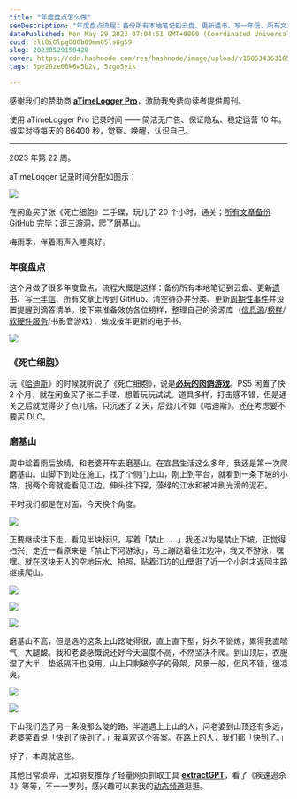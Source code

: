 ```yaml
---
title: "年度盘点怎么做"
seoDescription: "年度盘点流程：备份所有本地笔记到云盘、更新遗书、写一年信、所有文章上传到 GitHub、清空待办并分类、更新周期性事件并设置提醒到滴答清单。"
datePublished: Mon May 29 2023 07:04:51 GMT+0000 (Coordinated Universal Time)
cuid: cli8i8lpg000b09mm05ls6g59
slug: 20230529150428
cover: https://cdn.hashnode.com/res/hashnode/image/upload/v1685343631652/a74f4d4c-2d05-4655-97ba-aec9b46184a3.jpeg
tags: 5pe26ze06k6w5b2v, 5zgo5yik

---
```


感谢我们的赞助商 [**aTimeLogger Pro**](https://atimelogger.pro/)，激励我免费向读者提供周刊。

使用 aTimeLogger Pro 记录时间 —— 简洁无广告、保证隐私、稳定运营 10 年。诚实对待每天的 86400 秒，觉察、唤醒，认识自己。

---

2023 年第 22 周。

aTimeLogger 记录时间分配如图示：

![](https://cdn.hashnode.com/res/hashnode/image/upload/v1685343637878/483113e2-21f1-4f80-a6a4-95289f2532bd.jpeg)

在闲鱼买了张《死亡细胞》二手碟，玩儿了 20 个小时，通关；[所有文章备份 GitHub 完毕](http://mp.weixin.qq.com/s?__biz=MzI3MzU5MDA1OQ==&mid=2247487719&idx=1&sn=ceee05b787f4126055d8d97b78442bcb&chksm=eb21a2a3dc562bb5a319baa23c861ad3fc583aa76200403b5c8d694c4703f6fa689f93b571a4&scene=21#wechat_redirect)；逛三游洞，爬了磨基山。

梅雨季，伴着雨声入睡真好。

### **年度盘点**

这个月做了很多年度盘点，流程大概是这样：备份所有本地笔记到云盘、更新[遗书](https://mp.weixin.qq.com/s?__biz=MzI5NDY2MTE1Nw==&mid=2247487249&idx=1&sn=ff23d7bef29f8fd1c806ca3b5487a381&scene=21#wechat_redirect)、写[一年信](http://mp.weixin.qq.com/s?__biz=MzI3MzU5MDA1OQ==&mid=2247486391&idx=1&sn=4689a4223acf2f33eb151f07a1aac281&chksm=eb21b9f3dc5630e5c6344c91cef8703cb3b8c6a6d1464517c8254272dfcec6580c2918be1341&scene=21#wechat_redirect)、所有文章上传到 GitHub、清空待办并分类、更新[周期性事件](http://mp.weixin.qq.com/s?__biz=MzI3MzU5MDA1OQ==&mid=2247487702&idx=1&sn=302b48087aa484fcfe9412f3fc3785cf&chksm=eb21a292dc562b846924e5c612ff1df6b95569c065911b8a549df5227981822cf766d2f97b51&scene=21#wechat_redirect)并设置提醒到滴答清单。接下来准备效仿各位榜样，整理自己的资源库（[信息源](http://mp.weixin.qq.com/s?__biz=MzI3MzU5MDA1OQ==&mid=2247486802&idx=1&sn=746dbd26ac70f4e419bc76b789cdfab9&chksm=eb21bf16dc563600375b61cd1239033f352b3c3bc4e4d975de53e23581a2cd7aad9c38069feb&scene=21#wechat_redirect)/[榜样](http://mp.weixin.qq.com/s?__biz=MzI3MzU5MDA1OQ==&mid=2247487433&idx=1&sn=7fcbb62612e1570fdd8b21f835d91d12&chksm=eb21bd8ddc56349bdea3700c9e331cc56bcc26acd8993d6b5ed5b34e00655c7af655ce6f4544&scene=21#wechat_redirect)/[软硬件服务](http://mp.weixin.qq.com/s?__biz=MzI3MzU5MDA1OQ==&mid=2247487438&idx=1&sn=157a93970a6ecaca3a3fb373d036f27e&chksm=eb21bd8adc56349c89e7db7ef618a7f7e82469d725d2c03232b6d8a6f9d12fca9fbd2e94bd24&scene=21#wechat_redirect)/书影音游戏），做成按年更新的电子书。

![](https://cdn.hashnode.com/res/hashnode/image/upload/v1685343646704/6147c60a-9f08-431a-b2a2-52f2b39406d2.png)

### **《死亡细胞》**

玩《[哈迪斯](http://mp.weixin.qq.com/s?__biz=MzI3MzU5MDA1OQ==&mid=2247487493&idx=1&sn=2faa82310dba03848443dedb92218b6d&chksm=eb21a241dc562b57bf4f8cb4c9a26a66d460b9e628689222b6d51f1426b7b5831b392aacd5cd&scene=21#wechat_redirect)》的时候就听说了《死亡细胞》，说是[**必玩的肉鸽游戏**](https://www.bilibili.com/video/BV1Ms4y1w7VQ)。PS5 闲置了快 2 个月，就在闲鱼买了张二手碟，想着玩玩试试。道具多样，打击感不错，但是通关之后就觉得少了点儿啥，只沉迷了 2 天，后劲儿不如《哈迪斯》。还在考虑要不要买 DLC。

### **磨基山**

周中趁着雨后放晴，和老婆开车去磨基山。在宜昌生活这么多年，我还是第一次爬磨基山。山脚下到处在施工，找了个侧门上山，刚上到平台，就看到一条下坡的小路，拐两个弯就能看见江边。伸头往下探，藻绿的江水和被冲刷光滑的泥石。

平时我们都是在对面，今天换个角度。

![](https://cdn.hashnode.com/res/hashnode/image/upload/v1685343652490/34474386-425b-4ba7-b629-3d68dcfdd191.jpeg)

正要继续往下走，看见半块标识，写着「禁止……」我还以为是禁止下坡，正觉得扫兴，走近一看原来是「禁止下河游泳」，马上蹦跶着往江边冲，我又不游泳，嘿嘿。就在这块无人的空地玩水、拍照，贴着江边的山壁逛了近一个小时才返回主路继续爬山。

![](https://cdn.hashnode.com/res/hashnode/image/upload/v1685343689834/31a7ea12-f182-471a-955b-189ecd08619b.jpeg)

![](https://cdn.hashnode.com/res/hashnode/image/upload/v1685343695348/1ea2868e-a86f-4c8d-bd21-22e4d4d0abdc.jpeg)

![](https://cdn.hashnode.com/res/hashnode/image/upload/v1685343702417/dd198c2c-3cd5-44e7-a80b-67c8640754df.jpeg)

磨基山不高，但是选的这条上山路陡得很，直上直下型，好久不锻炼，累得我直喘气，大腿酸。我和老婆感慨说还好今天温度不高，不然坚决不爬。到山顶后，衣服湿了大半，垫纸隔汗也没用。山上只剩破亭子的骨架，风景一般，但风不错，很凉爽。

![](https://cdn.hashnode.com/res/hashnode/image/upload/v1685343742751/6852371d-dbb3-4348-94bd-d299936bcc4a.jpeg)

![](https://cdn.hashnode.com/res/hashnode/image/upload/v1685343747908/cc1d87a4-ecb4-4944-887e-c61fb437d645.jpeg)

下山我们选了另一条没那么陡的路。半道遇上上山的人，问老婆到山顶还有多远，老婆笑着说「快到了快到了。」我喜欢这个答案。在路上的人，我们都「快到了。」

好了，本周就这些。

其他日常琐碎，比如朋友推荐了轻量网页抓取工具 [**extractGPT**](https://gpt3demo.com/apps/extractgpt)，看了《疾速追杀4》等等，不一一罗列，感兴趣可以来我的[动态频道](http://mp.weixin.qq.com/s?__biz=MzI3MzU5MDA1OQ==&mid=2247487599&idx=1&sn=1a4514e55dd0c84723eda32d23c5d9c3&chksm=eb21a22bdc562b3dba995cc9f972471e0d1a16fdecc10655c8479f4603f2aeee216a5e3f4a0f&scene=21#wechat_redirect)逛逛。